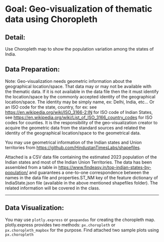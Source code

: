 # Goal: Geo-visualization of thematic data using Choropleth

## Detail:
Use Choropleth map to show the population variation among the states of India.

## Data Preparation:
Note: Geo-visualization needs geometric information about the geographical location/space. That data may or may not be available with the thematic data.
If it is not available in the data file then the it must identify the location/space by the commonly accepted identity of the geographical location/space.
The identity may be simply name, ex: Delhi, India, etc... Or an ISO code for the state, country, for ex: see https://en.wikipedia.org/wiki/ISO_3166-2:IN for ISO code of Indian States,  see https://en.wikipedia.org/wiki/List_of_ISO_3166_country_codes for ISO codes for counties.
It is the responsibility of the geo-visualization creator to acquire the geometric data from the standard sources and related the identity of the geographical location/space to the geometrical data.

You may use geometrical information of the Indian states and Union territories from https://github.com/HindustanTimesLabs/shapefiles. 

Attached is a CSV data file containing the estimated 2023 population of the Indian states and most of the Indian Union Territories. The data has been assembled from a table in https://www.findeasy.in/top-indian-states-by-population/ and guarantees a  one-to-one correspondence between the names in the data file and properties.ST_NM key of the feature dictionary of IndiaState.json file (available in the above mentioned shapefiles folder). The related information will be covered in the class.

---
## Data Visualization:

You may use `plotly.express` or `geopandas` for creating the choropleth map.
plotly.express provides two methods: 
`px.choropleth` or `px.choropleth_mapbox`  for the purpose.
Find attached two sample plots using `px.choropleth`